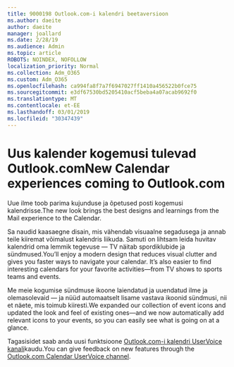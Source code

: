 ```yaml
---
title: 9000198 Outlook.com-i kalendri beetaversioon
ms.author: daeite
author: daeite
manager: joallard
ms.date: 2/28/19
ms.audience: Admin
ms.topic: article
ROBOTS: NOINDEX, NOFOLLOW
localization_priority: Normal
ms.collection: Adm_O365
ms.custom: Adm_O365
ms.openlocfilehash: ca994fa8f7a7f6947027ff1410a456522b0fce75
ms.sourcegitcommit: e3df67530bd5205410acf5beba4a07acab9692f0
ms.translationtype: MT
ms.contentlocale: et-EE
ms.lasthandoff: 03/01/2019
ms.locfileid: "30347439"
---
```

# <a name="new-calendar-experiences-coming-to-outlookcom"></a><span data-ttu-id="773f8-102">Uus kalender kogemusi tulevad Outlook.com</span><span class="sxs-lookup"><span data-stu-id="773f8-102">New Calendar experiences coming to Outlook.com</span></span>

<span data-ttu-id="773f8-103">Uue ilme toob parima kujunduse ja õpetused posti kogemusi kalendrisse.</span><span class="sxs-lookup"><span data-stu-id="773f8-103">The new look brings the best designs and learnings from the Mail experience to the Calendar.</span></span>

<span data-ttu-id="773f8-p101">Sa naudid kaasaegne disain, mis vähendab visuaalne segadusega ja annab teile kiiremat võimalust kalendris liikuda. Samuti on lihtsam leida huvitav kalendrid oma lemmik tegevuse — TV näitab spordiklubide ja sündmused.</span><span class="sxs-lookup"><span data-stu-id="773f8-p101">You’ll enjoy a modern design that reduces visual clutter and gives you faster ways to navigate your calendar. It’s also easier to find interesting calendars for your favorite activities—from TV shows to sports teams and events.</span></span>

<span data-ttu-id="773f8-106">Me meie kogumise sündmuse ikoone laiendatud ja uuendatud ilme ja olemasolevaid — ja nüüd automaatselt lisame vastava ikoonid sündmusi, nii et näete, mis toimub kiiresti.</span><span class="sxs-lookup"><span data-stu-id="773f8-106">We expanded our collection of event icons and updated the look and feel of existing ones—and we now automatically add relevant icons to your events, so you can easily see what is going on at a glance.</span></span>

<span data-ttu-id="773f8-107">Tagasisidet saab anda uusi funktsioone [Outlook.com-i kalendri UserVoice kanali](https://outlook.uservoice.com/forums/601444-new-experiences-in-outlook-com?category_id=209197)kaudu.</span><span class="sxs-lookup"><span data-stu-id="773f8-107">You can give feedback on new features through the [Outlook.com Calendar UserVoice channel](https://outlook.uservoice.com/forums/601444-new-experiences-in-outlook-com?category_id=209197).</span></span>